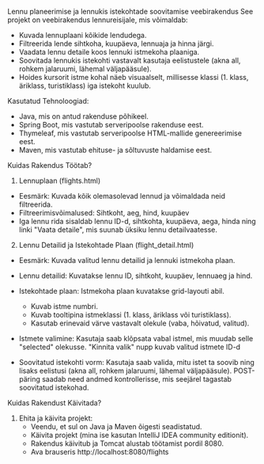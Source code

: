 Lennu planeerimise ja lennukis istekohtade soovitamise veebirakendus
See projekt on veebirakendus lennureisijale, mis võimaldab:
- Kuvada lennuplaani kõikide lendudega.
- Filtreerida lende sihtkoha, kuupäeva, lennuaja ja hinna järgi.
- Vaadata lennu detaile koos lennuki istmekoha plaaniga.
- Soovitada lennukis istekohti vastavalt kasutaja eelistustele (akna all, rohkem jalaruumi, lähemal väljapääsule).
- Hoides kursorit istme kohal näeb visuaalselt, millisesse klassi (1. klass, äriklass, turistiklass) iga istekoht kuulub.

Kasutatud Tehnoloogiad:

- Java, mis on antud rakenduse põhikeel.
- Spring Boot, mis vastutab serveripoolse rakenduse eest.
- Thymeleaf, mis vastutab serveripoolse HTML-mallide genereerimise eest.
- Maven, mis vastutab ehituse- ja sõltuvuste haldamise eest.


Kuidas Rakendus Töötab?

1. Lennuplaan (flights.html)

- Eesmärk: Kuvada kõik olemasolevad lennud ja võimaldada neid filtreerida.
- Filtreerimisvõimalused:  Sihtkoht, aeg, hind, kuupäev
- Iga lennu rida sisaldab lennu ID-d, sihtkohta, kuupäeva, aega, hinda ning linki "Vaata detaile", mis suunab üksiku lennu detailvaatesse.

2. Lennu Detailid ja Istekohtade Plaan (flight_detail.html)

- Eesmärk: Kuvada valitud lennu detailid ja lennuki istmekoha plaan.
- Lennu detailid: Kuvatakse lennu ID, sihtkoht, kuupäev, lennuaeg ja hind.
  
- Istekohtade plaan:  Istmekoha plaan kuvatakse grid-layouti abil. 
  - Kuvab istme numbri.
  - Kuvab tooltipina istmeklassi (1. klass, äriklass või turistiklass).
  - Kasutab erinevaid värve vastavalt olekule (vaba, hõivatud, valitud).
- Istmete valimine:  Kasutaja saab klõpsata vabal istmel, mis muudab selle "selected" olekusse. "Kinnita valik" nupp kuvab valitud istmete ID-d
- Soovitatud istekohti vorm:  Kasutaja saab valida, mitu istet ta soovib ning lisaks eelistusi (akna all, rohkem jalaruumi, lähemal väljapääsule). POST-päring saadab need andmed kontrollerisse, mis seejärel tagastab soovitatud istekohad.

Kuidas Rakendust Käivitada?

1. Ehita ja käivita projekt:
   - Veendu, et sul on Java ja Maven õigesti seadistatud.
   - Käivita projekt (mina ise kasutan IntelliJ IDEA community editionit). 
   - Rakendus käivitub ja Tomcat alustab töötamist pordil 8080.
   - Ava brauseris http://localhost:8080/flights
